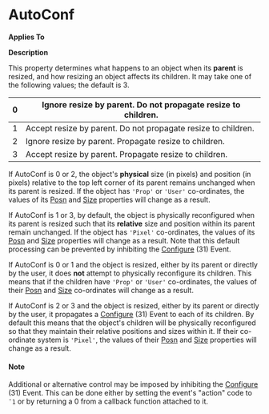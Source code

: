 




<h1 class="heading"><span class="name">AutoConf</span></h1>

**Applies To**


**Description**


This property determines what happens to an object when its **parent** is resized, and how resizing an object affects its children. It may take one of the following values; the default is 3.



| 0 | Ignore resize by parent. Do not propagate resize to children. |
| --- | ---  |
| 1 | Accept resize by parent. Do not propagate resize to children. |
| 2 | Ignore resize by parent. Propagate resize to children. |
| 3 | Accept resize by parent. Propagate resize to children. |


If AutoConf is 0 or 2, the object's **physical** size (in pixels) and position (in pixels) relative to the top left corner of its parent remains unchanged when its parent is resized. If the object has `'Prop'` or `'User'` co-ordinates, the values of its [Posn](../a-z/posn.md) and [Size](../a-z/size.md) properties will change as a result.


If AutoConf is 1 or 3, by default, the object is physically reconfigured when its parent is resized such that its **relative** size and position within its parent remain unchanged. If the object has `'Pixel'` co-ordinates, the values of its [Posn](../a-z/posn.md) and [Size](../a-z/size.md) properties will change as a result. Note that this default processing can be prevented by inhibiting the [Configure](../a-z/configure.md) (31) Event.


If AutoConf is 0 or 1 and the object is resized, either by its parent or directly by the user, it does **not** attempt to physically reconfigure its children. This means that if the children have `'Prop'` or `'User'` co-ordinates, the values of their [Posn](../a-z/posn.md) and [Size](../a-z/size.md) co-ordinates will change as a result.


If AutoConf is 2 or 3 and the object is resized, either by its parent or directly by the user, it propagates a [Configure](../a-z/configure.md) (31) Event to each of its children. By default this means that the object's children will be physically reconfigured so that they maintain their relative positions and sizes within it. If their co-ordinate system is `'Pixel'`, the values of their [Posn](../a-z/posn.md) and [Size](../a-z/size.md) properties will change as a result.

#### Note


Additional or alternative control may be imposed by inhibiting the [Configure](../a-z/configure.md) (31) Event. This can be done either by setting the event's "action" code to `¯1` or by returning a 0 from a callback function attached to it.



